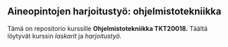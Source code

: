 ## Aineopintojen harjoitustyö: ohjelmistotekniikka

Tämä on repositorio kurssille **Ohjelmistotekniikka TKT20018.** Täältä löytyvät kurssin *laskarit* ja *harjoitustyö.* 
